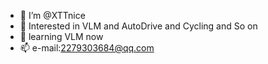 - 👋 I’m @XTTnice
- 👀 Interested in VLM and AutoDrive and Cycling and So on
- 🌱 learning VLM now
- 📫 e-mail:2279303684@qq.com
